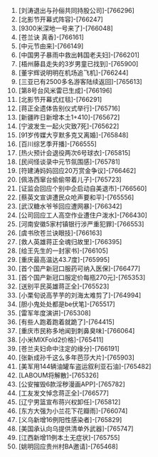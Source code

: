 
1. [刘涛退出与孙俪共同持股公司]-[766296]
1. [北影节开幕式阵容]-[766247]
1. [9300米深地一号来了]-[766048]
1. [苍兰诀 真香]-[766161]
1. [中元节由来]-[766149]
1. [中国男子暴雨中救出韩国老夫妇]-[766201]
1. [梧州藤县走失的3岁男童已找到]-[765900]
1. [董宇辉说明明在机场追飞机]-[766244]
1. [三亚已有2500多名游客陆续返回]-[765613]
1. [第8号台风米雷已生成]-[766196]
1. [北影节开幕式红毯]-[766291]
1. [蒋正全遗体告别仪式举行]-[765716]
1. [新疆昨日新增本土1+410]-[765672]
1. [宁波发生一起火灾致7死]-[765622]
1. [91岁传媒大亨默多克又离婚]-[765848]
1. [百川综艺季开播]-[766555]
1. [热火预计会退役两次6号球衣]-[765815]
1. [民间怪谈录中元节氛围感]-[765781]
1. [符建涛妈妈回应20万赏金争议]-[766462]
1. [佩洛西窜台偷偷带着儿子]-[765723]
1. [证监会回应个别中企启动自美退市]-[766560]
1. [蔡英文宣讲遭民众呛声要和平]-[765556]
1. [武汉糖水爷爷回应遭网暴]-[766342]
1. [公司回应工人高空作业遭住户泼水]-[766430]
1. [河南安徽5家村镇银行涉严重犯罪]-[766553]
1. [虞书欣苍兰诀眼技]-[766163]
1. [救人英雄蒋正全魂归故里]-[766395]
1. [给王先生的一封家书]-[766105]
1. [重庆最高温达43.7度]-[765995]
1. [首个国产新冠口服药可纳入医保]-[766477]
1. [首个国产新冠口服定价每瓶270元]-[765353]
1. [送别平民英雄蒋正全]-[765523]
1. [小栗旬说高芋芋的刘海太难剪了]-[764994]
1. [胆小鬼处处都是be伏笔]-[765517]
1. [雷军年度演讲]-[765308]
1. [有些人跑着跑着就跪了]-[764415]
1. [重庆市民称多地闻到刺鼻臭味]-[766064]
1. [小米MIXFold2价格]-[765411]
1. [苍兰夫妇命中注定的缘分]-[766191]
1. [张新成孙千这么多年芭莎大片]-[765903]
1. [美军用144辆油罐车盗运叙利亚石油]-[765482]
1. [LABOUM将解散]-[765326]
1. [公安摧毁6款淫秽漫画APP]-[765782]
1. [工友发文悼念蒋正全]-[766577]
1. [辽宁男篮宣布蒋兴权卸任]-[765812]
1. [东方大强为小兰花下花瓣雨]-[766074]
1. [义乌新增16例阳性感染者]-[765829]
1. [美国承认向乌提供清单外武器]-[765747]
1. [江西新增11例本土无症状]-[765755]
1. [姚明回应贵州村BA邀请]-[765468]